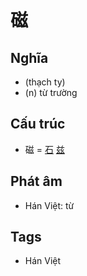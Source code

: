 # 磁

## Nghĩa

* (thạch ty)
* (n) từ trường

## Cấu trúc
* 磁 = [石](石.md) [兹](兹.md)

## Phát âm

* Hán Việt: từ

## Tags
* Hán Việt

<script>window.HANZI_FIELD='磁';</script>
